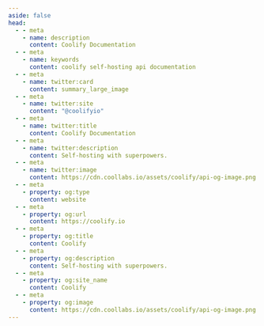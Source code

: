 ```yaml
---
aside: false
head:
  - - meta
    - name: description
      content: Coolify Documentation
  - - meta
    - name: keywords
      content: coolify self-hosting api documentation
  - - meta
    - name: twitter:card
      content: summary_large_image
  - - meta
    - name: twitter:site
      content: "@coolifyio"
  - - meta
    - name: twitter:title
      content: Coolify Documentation
  - - meta
    - name: twitter:description
      content: Self-hosting with superpowers.
  - - meta
    - name: twitter:image
      content: https://cdn.coollabs.io/assets/coolify/api-og-image.png
  - - meta
    - property: og:type
      content: website
  - - meta
    - property: og:url
      content: https://coolify.io
  - - meta
    - property: og:title
      content: Coolify
  - - meta
    - property: og:description
      content: Self-hosting with superpowers.
  - - meta
    - property: og:site_name
      content: Coolify
  - - meta
    - property: og:image
      content: https://cdn.coollabs.io/assets/coolify/api-og-image.png
---
```



<script setup>
  import {DividePage} from 'vitepress-theme-api';
</script>
<style >
@import './node_modules/vitepress-theme-api/dist/style.css'
</style>
<DividePage :top=100>
<template #left>

# Teams
Get the currently authenticated user's `Teams`.

## Authorization
API request requires a `Bearer` token in `Authorization` header, which could be generated from the UI, more info [here](/api/authentication).

> The token will only be able to access resources that are owned by the team that the token is scoped to.

</template>
<template #right>

### Request

::: code-group
```bash
curl -X GET \ 
  -H "Authorization: Bearer <token>" \
  "https://api.coolify.io/v1/teams"
  
```
:::

### Response

::: code-group

```json [200]
[
  {
    "id": 0,
    "name": "Root Team",
    "description": "The root team",
    "personal_team": true,
    "created_at": "2024-03-06T14:27:47.000000Z",
    "updated_at": "2024-03-07T11:56:57.000000Z",
    "smtp_enabled": false,
    "smtp_from_address": null,
    "smtp_from_name": null,
    "smtp_recipients": null,
    "smtp_host": null,
    "smtp_port": null,
    "smtp_encryption": null,
    "smtp_username": null,
    "smtp_password": null,
    "smtp_timeout": null,
    "smtp_notifications_test": true,
    "smtp_notifications_deployments": true,
    "smtp_notifications_status_changes": true,
    "discord_enabled": false,
    "discord_webhook_url": null,
    "discord_notifications_test": true,
    "discord_notifications_deployments": true,
    "discord_notifications_status_changes": true,
    "smtp_notifications_database_backups": true,
    "discord_notifications_database_backups": true,
    "show_boarding": false,
    "resend_enabled": false,
    "resend_api_key": null,
    "use_instance_email_settings": true,
    "telegram_enabled": false,
    "telegram_token": null,
    "telegram_chat_id": null,
    "telegram_notifications_test": true,
    "telegram_notifications_deployments": true,
    "telegram_notifications_status_changes": true,
    "telegram_notifications_database_backups": true,
    "telegram_notifications_test_message_thread_id": null,
    "telegram_notifications_deployments_message_thread_id": null,
    "telegram_notifications_status_changes_message_thread_id": null,
    "telegram_notifications_database_backups_message_thread_id": null,
    "custom_server_limit": null,
    "pivot": {
      "user_id": 0,
      "team_id": 0,
      "role": "owner"
    }
  },
  {
    "id": 3,
    "name": "test",
    "description": null,
    "personal_team": false,
    "created_at": "2024-03-07T10:54:17.000000Z",
    "updated_at": "2024-03-07T10:54:17.000000Z",
    "smtp_enabled": false,
    "smtp_from_address": null,
    "smtp_from_name": null,
    "smtp_recipients": null,
    "smtp_host": null,
    "smtp_port": null,
    "smtp_encryption": null,
    "smtp_username": null,
    "smtp_password": null,
    "smtp_timeout": null,
    "smtp_notifications_test": true,
    "smtp_notifications_deployments": true,
    "smtp_notifications_status_changes": true,
    "discord_enabled": false,
    "discord_webhook_url": null,
    "discord_notifications_test": true,
    "discord_notifications_deployments": true,
    "discord_notifications_status_changes": true,
    "smtp_notifications_database_backups": true,
    "discord_notifications_database_backups": true,
    "show_boarding": false,
    "resend_enabled": false,
    "resend_api_key": null,
    "use_instance_email_settings": true,
    "telegram_enabled": false,
    "telegram_token": null,
    "telegram_chat_id": null,
    "telegram_notifications_test": true,
    "telegram_notifications_deployments": true,
    "telegram_notifications_status_changes": true,
    "telegram_notifications_database_backups": true,
    "telegram_notifications_test_message_thread_id": null,
    "telegram_notifications_deployments_message_thread_id": null,
    "telegram_notifications_status_changes_message_thread_id": null,
    "telegram_notifications_database_backups_message_thread_id": null,
    "custom_server_limit": null,
    "pivot": {
      "user_id": 0,
      "team_id": 3,
      "role": "admin"
    }
  }
]
```
:::


</template>
</DividePage>
